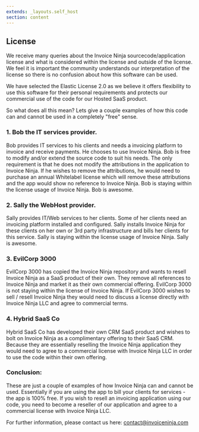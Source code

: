 ```yaml
---
extends: _layouts.self_host
section: content
---
```


## License

We receive many queries about the Invoice Ninja sourcecode/application license and what is considered within the license and outside of the license. We feel it is important the community understands our interpretation of the license so there is no confusion about how this software can be used.

We have selected the Elastic License 2.0 as we believe it offers flexibility to use this software for their personal requirements and protects our commercial use of the code for our Hosted SaaS product. 

So what does all this mean? Lets give a couple examples of how this code can and cannot be used in a completely "free" sense.

### 1. Bob the IT services provider.

Bob provides IT services to his clients and needs a invoicing platform to invoice and receive payments. He chooses to use Invoice Ninja. Bob is free to modify and/or extend the source code to suit his needs. The only requirement is that he does not modify the attributions in the application to Invoice Ninja. If he wishes to remove the attributions, he would need to purchase an annual Whitelabel license which will remove these attributions and the app would show no reference to Invoice Ninja. Bob is staying within the license usage of Invoice Ninja. Bob is awesome. 

### 2. Sally the WebHost provider.

Sally provides IT/Web services to her clients. Some of her clients need an invoicing platform installed and configured. Sally installs Invoice Ninja for these clients on her own or 3rd party infrastructure and bills her clients for this service. Sally is staying within the license usage of Invoice Ninja. Sally is awesome.

### 3. EvilCorp 3000

EvilCorp 3000 has copied the Invoice Ninja repository and wants to resell Invoice Ninja as a SaaS product of their own. They remove all references to Invoice Ninja and market it as their own commercial offering. EvilCorp 3000 is not staying within the license of Invoice Ninja. If EvilCorp 3000 wishes to sell / resell Invoice Ninja they would need to discuss a license directly with Invoice Ninja LLC and agree to commercial terms.

### 4. Hybrid SaaS Co

Hybrid SaaS Co has developed their own CRM SaaS product and wishes to bolt on Invoice Ninja as a complimentary offering to their SaaS CRM. Because they are essentially reselling the Invoice Ninja application they would need to agree to a commercial license with Invoice Ninja LLC in order to use the code within their own offering.

### Conclusion:

These are just a couple of examples of how Invoice Ninja can and cannot be used. Essentially if you are using the app to bill your clients for services - the app is 100% free. If you wish to resell an invoicing application using our code, you need to become a reseller of our application and agree to a commercial license with Invoice Ninja LLC.

For further information, please contact us here: contact@invoiceninja.com
